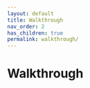 ```yaml
---
layout: default
title: Walkthrough
nav_order: 2
has_children: true
permalink: walkthrough/
---
```


# Walkthrough
